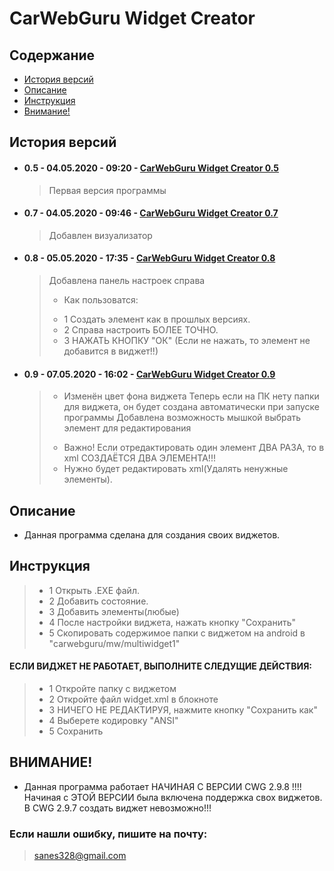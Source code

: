 # CarWebGuru Widget Creator

## Содержание
 - [История версий]
 - [Описание]
 - [Инструкция]
 - [Внимание!]



## История версий

 - #### 0.5 - 04.05.2020 - 09:20 - [CarWebGuru Widget Creator 0.5]

    >  Первая версия программы

 - #### 0.7 - 04.05.2020 - 09:46 - [CarWebGuru Widget Creator 0.7]

    >  Добавлен визуализатор

 - #### 0.8 - 05.05.2020 - 17:35 - [CarWebGuru Widget Creator 0.8]

    >  Добавлена панель настроек справа
    >   - Как пользоватся:
    >   * 1 Создать элемент как в прошлых версиях.
    >   * 2 Справа настроить БОЛЕЕ ТОЧНО.
    >   * 3 НАЖАТЬ КНОПКУ "ОК" (Если не нажать, то элемент не добавится в виджет!!)

 - #### 0.9 - 07.05.2020 - 16:02 - [CarWebGuru Widget Creator 0.9]
    >   - Изменён цвет фона виджета
    >  Теперь если на ПК нету папки для виджета, он будет создана автоматически при запуске программы
    >  Добавлена возможность мышкой выбрать элемент для редактирования 
    >   * Важно! Если отредактировать один элемент ДВА РАЗА, то в xml СОЗДАЁТСЯ ДВА ЭЛЕМЕНТА!!!
    >   * Нужно будет редактировать xml(Удалять ненужные элементы).

    
## Описание

 - Данная программа сделана для создания своих виджетов.

## Инструкция

   >   * 1 Открыть .ЕХЕ файл.
   >   * 2 Добавить состояние.
   >   * 3 Добавить элементы(любые)
   >   * 4 После настройки виджета, нажать кнопку "Сохранить"
   >   * 5 Скопировать содержимое папки с виджетом на android в "carwebguru/mw/multiwidget1"

#### ЕСЛИ ВИДЖЕТ НЕ РАБОТАЕТ, ВЫПОЛНИТЕ СЛЕДУЩИЕ ДЕЙСТВИЯ:

   >   * 1 Откройте папку с виджетом
   >   * 2 Откройте файл widget.xml в блокноте
   >   * 3 НИЧЕГО НЕ РЕДАКТИРУЯ, нажмите кнопку "Сохранить как"
   >   * 4 Выберете кодировку "ANSI"
   >   * 5 Сохранить

## ВНИМАНИЕ!

 -  Данная программа работает НАЧИНАЯ С ВЕРСИИ CWG 2.9.8 !!!!
    Начиная с ЭТОЙ ВЕРСИИ была включена поддержка свох виджетов.
    В CWG 2.9.7 создать виджет невозможно!!!

###  Если нашли ошибку, пишите на почту:
> sanes328@gmail.com


 [История версий]:https://github.com/SAn4Es-TV/CWG_Widget_Creator/blob/master/README.md#история-версий
 [Описание]:https://github.com/SAn4Es-TV/CWG_Widget_Creator/blob/master/README.md#описание
 [Инструкция]:https://github.com/SAn4Es-TV/CWG_Widget_Creator/blob/master/README.md#инструкция
 [внимание!]:https://github.com/SAn4Es-TV/CWG_Widget_Creator/blob/master/README.md#внимание
 
 [CarWebGuru Widget Creator 0.5]: https://github.com/SAn4Es-TV/CWG_Widget_Creator/tree/master/Versions/CWG%20Widget%20Creator%200.5
 [CarWebGuru Widget Creator 0.7]: https://github.com/SAn4Es-TV/CWG_Widget_Creator/tree/master/Versions/CWG%20Widget%20Creator%200.7
 [CarWebGuru Widget Creator 0.8]:https://github.com/SAn4Es-TV/CWG_Widget_Creator/tree/master/Versions/CWG%20Widget%20Creator%200.8
 [CarWebGuru Widget Creator 0.9]:https://github.com/SAn4Es-TV/CWG_Widget_Creator/tree/master/Versions/CWG%20Widget%20Creator%200.9
